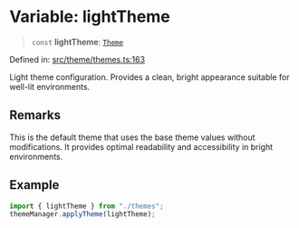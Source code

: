 # Variable: lightTheme

> `const` **lightTheme**: [`Theme`](../../types/interfaces/Theme.md)

Defined in: [src/theme/themes.ts:163](https://github.com/Nick2bad4u/Uptime-Watcher/blob/main/src/theme/themes.ts#L163)

Light theme configuration. Provides a clean, bright appearance suitable for
well-lit environments.

## Remarks

This is the default theme that uses the base theme values without
modifications. It provides optimal readability and accessibility in bright
environments.

## Example

```typescript
import { lightTheme } from "./themes";
themeManager.applyTheme(lightTheme);
```
